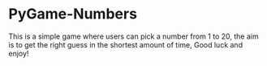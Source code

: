 # PyGame-Numbers

This is a simple game where users can pick a number from 1 to 20,
the aim is to get the right guess in the shortest amount of time,
Good luck and enjoy! 
